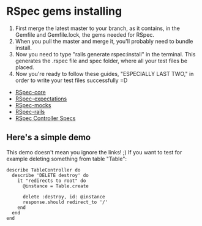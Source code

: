 # RSpec gems installing
1. First merge the latest master to your branch, as it contains, in the Gemfile and Gemfile.lock, the gems needed for RSpec.
2. When you pull the master and merge it, you'll probably need to bundle install.
3. Now you need to type "rails generate rspec:install" in the terminal. This generates the .rspec file and spec folder, where all your test files be placed.
4. Now you're ready to follow these guides, "ESPECIALLY LAST TWO," in order to write your test files successfully =D
  * [RSpec-core](http://rubydoc.info/gems/rspec-core/frames)
  * [RSpec-expectations](http://rubydoc.info/gems/rspec-expectations/frames)
  * [RSpec-mocks](http://rubydoc.info/gems/rspec-mocks/frames)
  * [RSpec-rails](http://rubydoc.info/gems/rspec-rails/frames)
  * [RSpec Controller Specs](http://everydayrails.com/2012/04/07/testing-series-rspec-controllers.html)

## Here's a simple demo
This demo doesn't mean you ignore the links! ;)
If you want to test for example deleting something from table "Table":

    describe TableController do
      describe 'DELETE destroy' do
        it "redirects to root" do
          @instance = Table.create
          
          delete :destroy, id: @instance
          response.should redirect_to '/'
        end
      end
    end